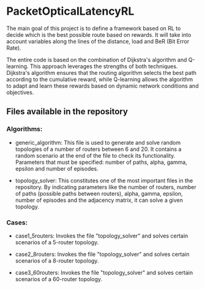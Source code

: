 # PacketOpticalLatencyRL
The main goal of this project is to define a framework based on RL to decide
which is the best possible route based on rewards. It will take into account
variables along the lines of the distance, load and BeR (Bit Error Rate). 

The entire code is based on the combination of Dijkstra's algorithm and Q-learning.
This approach leverages the strengths of both techniques. Dijkstra's algorithm
ensures that the routing algorithm selects the best path according to the cumulative
reward, while Q-learning allows the algorithm to adapt and learn these rewards based
on dynamic network conditions and objectives.

## Files available in the repository
### Algorithms:
- generic_algorithm: This file is used to generate and solve random topologies of
a number of routers between 6 and 20. It contains a random scenario at the end
of the file to check its functionality. Parameters that must be specified: 
number of paths, alpha, gamma, epsilon and number of episodes.

- topology_solver: This constitutes one of the most important files in the repository.
By indicating parameters like the number of routers, number of paths (possible paths
between routers), alpha, gamma, epsilon, number of episodes and the adjacency matrix,
it can solve a given topology.

### Cases:
- case1_5routers: Invokes the file "topology_solver" and solves certain scenarios of
a 5-router topology.

- case2_8routers: Invokes the file "topology_solver" and solves certain scenarios of
a 8-router topology.

- case3_60routers: Invokes the file "topology_solver" and solves certain scenarios of
a 60-router topology.
